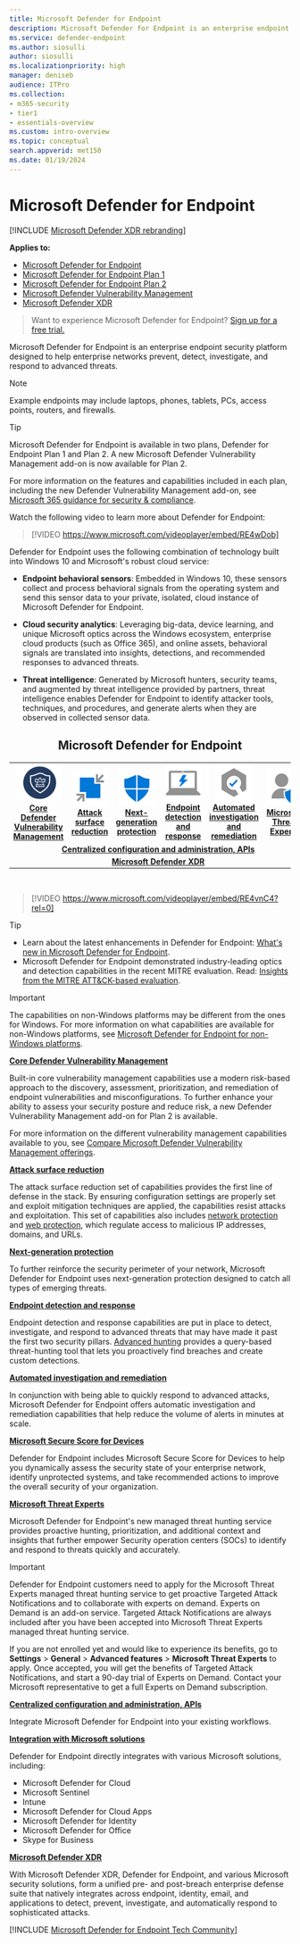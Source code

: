 ```yaml
---
title: Microsoft Defender for Endpoint
description: Microsoft Defender for Endpoint is an enterprise endpoint security platform that helps defend against advanced persistent threats.
ms.service: defender-endpoint
ms.author: siosulli
author: siosulli
ms.localizationpriority: high
manager: deniseb
audience: ITPro
ms.collection: 
- m365-security
- tier1
- essentials-overview
ms.custom: intro-overview
ms.topic: conceptual
search.appverid: met150
ms.date: 01/19/2024
---
```


# Microsoft Defender for Endpoint

[!INCLUDE [Microsoft Defender XDR rebranding](../includes/microsoft-defender.md)]

**Applies to:**

- [Microsoft Defender for Endpoint](https://go.microsoft.com/fwlink/p/?linkid=2154037)
- [Microsoft Defender for Endpoint Plan 1](defender-endpoint-plan-1.md)
- [Microsoft Defender for Endpoint Plan 2](https://go.microsoft.com/fwlink/p/?linkid=2154037)
- [Microsoft Defender Vulnerability Management](../defender-vulnerability-management/index.yml)
- [Microsoft Defender XDR](https://go.microsoft.com/fwlink/?linkid=2118804)

> Want to experience Microsoft Defender for Endpoint? [Sign up for a free trial.](https://signup.microsoft.com/create-account/signup?products=7f379fee-c4f9-4278-b0a1-e4c8c2fcdf7e&ru=https://aka.ms/MDEp2OpenTrial?ocid=docs-wdatp-exposedapis-abovefoldlink)

Microsoft Defender for Endpoint is an enterprise endpoint security platform designed to help enterprise networks prevent, detect, investigate, and respond to advanced threats.

> [!NOTE]
> Example endpoints may include laptops, phones, tablets, PCs, access points, routers, and firewalls.

> [!TIP]
> Microsoft Defender for Endpoint is available in two plans, Defender for Endpoint Plan 1 and Plan 2. A new Microsoft Defender Vulnerability Management add-on is now available for Plan 2.
>
> For more information on the features and capabilities included in each plan, including the new Defender Vulnerability Management add-on, see [Microsoft 365 guidance for security & compliance](/office365/servicedescriptions/microsoft-365-service-descriptions/microsoft-365-tenantlevel-services-licensing-guidance/microsoft-365-security-compliance-licensing-guidance).

<p><p>

Watch the following video to learn more about Defender for Endpoint:

> [!VIDEO https://www.microsoft.com/videoplayer/embed/RE4wDob]

Defender for Endpoint uses the following combination of technology built into Windows 10 and Microsoft's robust cloud service:

- **Endpoint behavioral sensors**: Embedded in Windows 10, these sensors collect and process behavioral signals from the operating system and send this sensor data to your private, isolated, cloud instance of Microsoft Defender for Endpoint.

- **Cloud security analytics**: Leveraging big-data, device learning, and unique Microsoft optics across the Windows ecosystem, enterprise cloud products (such as Office 365), and online assets, behavioral signals are translated into insights, detections, and recommended responses to advanced threats.

- **Threat intelligence**: Generated by Microsoft hunters, security teams, and augmented by threat intelligence provided by partners, threat intelligence enables Defender for Endpoint to identify attacker tools, techniques, and procedures, and generate alerts when they are observed in collected sensor data.

<center><h2>Microsoft Defender for Endpoint</center></h2>
<table>
<tr>
<td><a href="#tvm"><center><img src="media/logo-mdvm.png" alt="Vulnerability Management"> <br><b> Core Defender Vulnerability Management</b></center></a></td>
<td><a href="#asr"><center><img src="media/asr-icon.png" alt="Attack surface reduction"><br><b>Attack surface reduction</b></center></a></td>
<td><center><a href="#ngp"><img src="media/ngp-icon.png" alt="Next-generation protection"><br> <b>Next-generation protection</b></a></center></td>
<td><center><a href="#edr"><img src="media/edr-icon.png" alt="Endpoint detection and response"><br> <b>Endpoint detection and response</b></a></center></td>
<td><center><a href="#ai"><img src="media/air-icon.png" alt="Automated investigation and remediation"><br> <b>Automated investigation and remediation</b></a></center></td>
<td><center><a href="#mte"><img src="media/mte-icon.png" alt="Microsoft Threat Experts"><br> <b>Microsoft Threat Experts</b></a></center></td>
</tr>
<tr>
<td colspan="7">
<a href="#apis"><center><b>Centralized configuration and administration, APIs</a></b></center></td>
</tr>
<tr>
<td colspan="7"><a href="#mtp"><center><b>Microsoft Defender XDR</a></center></b></td>
</tr>
</table>
<br>

<p></p>

> [!VIDEO https://www.microsoft.com/videoplayer/embed/RE4vnC4?rel=0]

> [!TIP]
> - Learn about the latest enhancements in Defender for Endpoint: [What's new in Microsoft Defender for Endpoint](whats-new-in-microsoft-defender-endpoint.md).
> - Microsoft Defender for Endpoint demonstrated industry-leading optics and detection capabilities in the recent MITRE evaluation. Read: [Insights from the MITRE ATT&CK-based evaluation](https://cloudblogs.microsoft.com/microsoftsecure/2018/12/03/insights-from-the-mitre-attack-based-evaluation-of-windows-defender-atp/).


> [!IMPORTANT]
> The capabilities on non-Windows platforms may be different from the ones for Windows. For more information on what capabilities are available for non-Windows platforms, see [Microsoft Defender for Endpoint for non-Windows platforms](/microsoft-365/security/defender-endpoint/non-windows).

<a name="tvm"></a>

**[Core Defender Vulnerability Management](../defender-vulnerability-management/defender-vulnerability-management.md)**

Built-in core vulnerability management capabilities use a modern risk-based approach to the discovery, assessment, prioritization, and remediation of endpoint vulnerabilities and misconfigurations. To further enhance your ability to assess your security posture and reduce risk, a new Defender Vulnerability Management add-on for Plan 2 is available.

For more information on the different vulnerability management capabilities available to you, see [Compare Microsoft Defender Vulnerability Management offerings](../defender-vulnerability-management/defender-vulnerability-management-capabilities.md).

<a name="asr"></a>

**[Attack surface reduction](overview-attack-surface-reduction.md)**

The attack surface reduction set of capabilities provides the first line of defense in the stack. By ensuring configuration settings are properly set and exploit mitigation techniques are applied, the capabilities resist attacks and exploitation. This set of capabilities also includes [network protection](network-protection.md) and [web protection](web-protection-overview.md), which regulate access to malicious IP addresses, domains, and URLs.

<a name="ngp"></a>

**[Next-generation protection](next-generation-protection.md)**

To further reinforce the security perimeter of your network, Microsoft Defender for Endpoint uses next-generation protection designed to catch all types of emerging threats.

<a name="edr"></a>

**[Endpoint detection and response](overview-endpoint-detection-response.md)**

Endpoint detection and response capabilities are put in place to detect, investigate, and respond to advanced threats that may have made it past the first two security pillars. [Advanced hunting](advanced-hunting-overview.md) provides a query-based threat-hunting tool that lets you proactively find breaches and create custom detections.

<a name="ai"></a>

**[Automated investigation and remediation](automated-investigations.md)**

In conjunction with being able to quickly respond to advanced attacks, Microsoft Defender for Endpoint offers automatic investigation and remediation capabilities that help reduce the volume of alerts in minutes at scale.

<a name="ss"></a>

**[Microsoft Secure Score for Devices](tvm-microsoft-secure-score-devices.md)**

Defender for Endpoint includes Microsoft Secure Score for Devices to help you dynamically assess the security state of your enterprise network, identify unprotected systems, and take recommended actions to improve the overall security of your organization.

<a name="mte"></a>

**[Microsoft Threat Experts](microsoft-threat-experts.md)**

Microsoft Defender for Endpoint's new managed threat hunting service provides proactive hunting, prioritization, and additional context and insights that further empower Security operation centers (SOCs) to identify and respond to threats quickly and accurately.

> [!IMPORTANT]
> Defender for Endpoint customers need to apply for the Microsoft Threat Experts managed threat hunting service to get proactive Targeted Attack Notifications and to collaborate with experts on demand. Experts on Demand is an add-on service. Targeted Attack Notifications are always included after you have been accepted into Microsoft Threat Experts managed threat hunting service.
>
> If you are not enrolled yet and would like to experience its benefits, go to **Settings** \> **General** \> **Advanced features** \> **Microsoft Threat Experts** to apply. Once accepted, you will get the benefits of Targeted Attack Notifications, and start a 90-day trial of Experts on Demand. Contact your Microsoft representative to get a full Experts on Demand subscription.

<a name="apis"></a>

**[Centralized configuration and administration, APIs](management-apis.md)**

Integrate Microsoft Defender for Endpoint into your existing workflows.

<a name="mtp"></a>

**[Integration with Microsoft solutions](threat-protection-integration.md)**

Defender for Endpoint directly integrates with various Microsoft solutions, including:

- Microsoft Defender for Cloud
- Microsoft Sentinel
- Intune
- Microsoft Defender for Cloud Apps
- Microsoft Defender for Identity
- Microsoft Defender for Office
- Skype for Business

**[Microsoft Defender XDR](/microsoft-365/security/defender/microsoft-365-defender)**

With Microsoft Defender XDR, Defender for Endpoint, and various Microsoft security solutions, form a unified pre- and post-breach enterprise defense suite that natively integrates across endpoint, identity, email, and applications to detect, prevent, investigate, and automatically respond to sophisticated attacks.

[!INCLUDE [Microsoft Defender for Endpoint Tech Community](../includes/defender-mde-techcommunity.md)]
